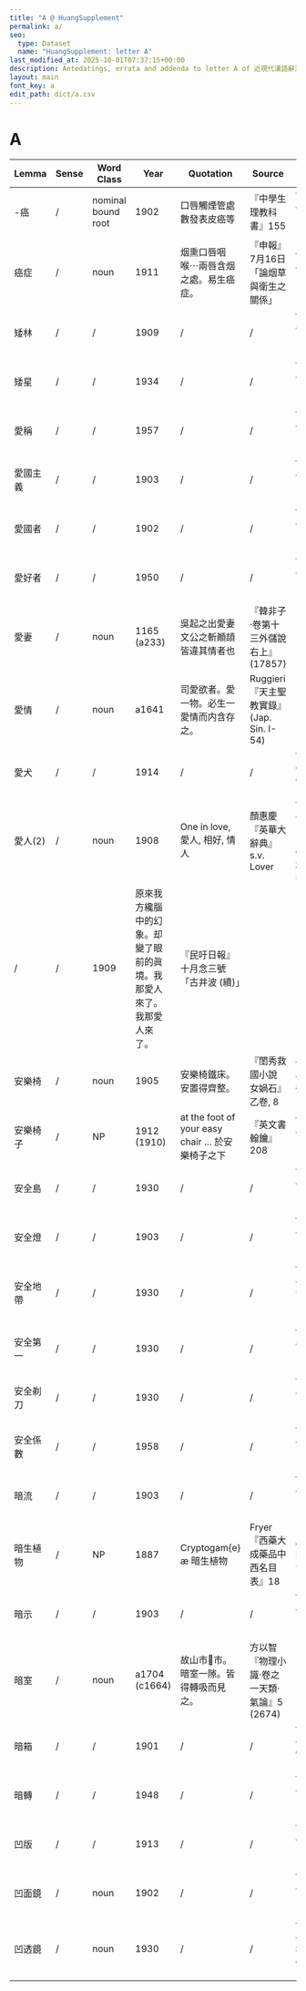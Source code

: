 ```yaml
---
title: "A @ HuangSupplement"
permalink: a/
seo:
  type: Dataset
  name: "HuangSupplement: letter A"
last_modified_at: 2025-10-01T07:37:15+00:00
description: Antedatings, errata and addenda to letter A of 近現代漢語辭源
layout: main
font_key: a
edit_path: dict/a.csv
---
```

# A

<!-- Anything not in the table must be before this comment. -->

Lemma|Sense|Word Class|Year|Quotation|Source|Note|
---|---|---|---|---|---|---|
-癌|/|nominal bound root|1902|口唇觸煙管處數發表皮癌等|『中學生理教科書』155|from Japanese: 1666 (Nikkoku)|
癌症|/|noun|1911|烟熏口唇咽喉⋯兩唇含烟之處。易生癌症。|『申報』7月16日「論烟草與衛生之關係」|from Japanese: 1875 (NDL)|
矮林|/|/|1909|/|/|from Japanese: 1877 (Nikkoku)|
矮星|/|/|1934|/|/|from Japanese: 1919 (Hathi)|
愛稱|/|/|1957|/|/|from Japanese: 1876 (Yomidasu)|
愛國主義|/|/|1903|/|/|from Japanese: 1880 (NDL)|
愛國者|/|/|1902|/|/|from Japanese: 1873 (NDL)|
愛好者|/|/|1950|/|/|from Japanese: 1877 (Yomidasu)|
愛妻|/|noun|1165 (a233)|吳起之出愛妻文公之斬顚頡皆違其情者也|『韓非子·卷第十三外儲說右上』(17857)||
愛情|/|noun|a1641|司愛欲者。愛一物。必生一愛情而内含存之。|Ruggieri『天主聖教實錄』(Jap. Sin. I-54)||
愛犬|/|/|1914|/|/|from Japanese: a1842 (Nikkoku)|
愛人(2)|/|noun|1908|One in love, 愛人, 相好, 情人|顏惠慶『英華大辭典』s.v. Lover|from Japanese: 1862 (Nikkoku); cf. 雙解英和大辭典 s.v.|
|/|/|1909|原來我方纔腦中的幻象。却變了眼前的眞境。我那愛人來了。我那愛人來了。|『民吁日報』十月念三號「古井波 (續)」||
安樂椅|/|noun|1905|安樂椅鐵床。安置得齊整。|『閨秀救國小說 女媧石』乙卷, 8|from Japanese: a1891 (NDL)|
安樂椅子|/|NP|1912 (1910)|at the foot of your easy chair … 於安樂椅子之下|『英文書翰鑰』208|from Japanese: 1881 (NDL)|
安全島|/|/|1930|/|/|from Japanese: 1918 (Yomidasu)|
安全燈|/|/|1903|/|/|from Japanese: 1872 (NDL)|
安全地帶|/|/|1930|/|/|from Japanese 安全地𭘧: 1890 (NDL)|
安全第一|/|/|1930|/|/|from Japanese: 1911 (Asahi)|
安全剃刀|/|/|1930|/|/|from Japanese: 1886 (Nikkoku)|
安全係數|/|/|1958|/|/|from Japanese: 1895 (NDL)|
暗流|/|/|1903|/|/|from Japanese: 1894 (Asahi)|
暗生植物|/|NP|1887|Cryptogam{e}æ 暗生植物|Fryer『西藥大成藥品中西名目表』18|dog-Latin: Kretschmer §31|
暗示|/|/|1903|/|/|from Japanese: 1879 (Yomidasu)|
暗室|/|noun|a1704 (c1664)|故山市􀟥市。暗室一𨻶。皆得轉吸而見之。|方以智『物理小識·卷之一天類·氣論』5 (2674)||
暗箱|/|/|1901|/|/|from Japanese: c1868 (Nikkoku)|
暗轉|/|/|1948|/|/|from Japanese: 1908 (Yomidasu)|
凹版|/|/|1913|/|/|from Japanese: 1890 (NDL)|
凹面鏡|/|noun|1902|/|/|from Japanese: 1872 (CHJ)|
凹透鏡|/|noun|1930|/|/|from Japanese 複凹透鏡: c1876 (NDL)|
